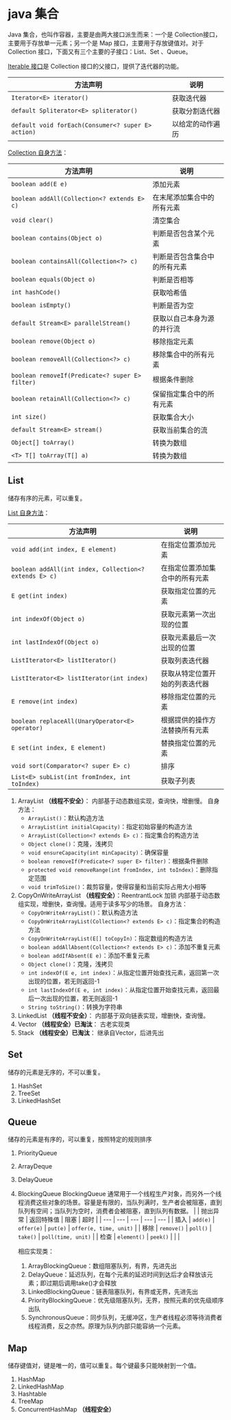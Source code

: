 # java 集合

Java 集合，也叫作容器，主要是由两大接口派生而来：一个是 Collection接口，主要用于存放单一元素；另一个是 Map 接口，主要用于存放键值对。对于Collection 接口，下面又有三个主要的子接口：List、Set 、Queue。

[Iterable 接口](https://docs.oracle.com/javase/8/docs/api/java/lang/Iterable.html)是 Collection 接口的父接口，提供了迭代器的功能。

| 方法声明 | 说明 |
| --- | --- |
| `Iterator<E> iterator()` | 获取迭代器 |
| `default Spliterator<E> spliterator()` | 获取分割迭代器 |
| `default void forEach(Consumer<? super E> action)` | 以给定的动作遍历 |

[Collection 自身方法](https://docs.oracle.com/javase/8/docs/api/java/util/Collection.html)：

| 方法声明 | 说明 |
| --- | --- |
| `boolean add(E e)` | 添加元素 |
| `boolean addAll(Collection<? extends E> c)` | 在末尾添加集合中的所有元素 |
| `void clear()` | 清空集合 |
| `boolean contains(Object o)` | 判断是否包含某个元素 |
| `boolean containsAll(Collection<?> c)` | 判断是否包含集合中的所有元素 |
| `boolean equals(Object o)` | 判断是否相等 |
| `int hashCode()` | 获取哈希值 |
| `boolean isEmpty()` | 判断是否为空 |
| `default Stream<E> parallelStream()` | 获取以自己本身为源的并行流 |
| `boolean remove(Object o)` | 移除指定元素 |
| `boolean removeAll(Collection<?> c)` | 移除集合中的所有元素 |
| `boolean removeIf(Predicate<? super E> filter)` | 根据条件删除 |
| `boolean retainAll(Collection<?> c)` | 保留指定集合中的所有元素 |
| `int size()` | 获取集合大小 |
| `default Stream<E> stream()` | 获取当前集合的流 |
| `Object[] toArray()` | 转换为数组 |
| `<T> T[] toArray(T[] a)` | 转换为数组 |

## List

储存有序的元素，可以重复。

[List 自身方法](https://docs.oracle.com/javase/8/docs/api/java/util/List.html)：

| 方法声明 | 说明 |
| --- | --- |
| `void add(int index, E element)` | 在指定位置添加元素 |
| `boolean addAll(int index, Collection<? extends E> c)` | 在指定位置添加集合中的所有元素 |
| `E get(int index)` | 获取指定位置的元素 |
| `int indexOf(Object o)` | 获取元素第一次出现的位置 |
| `int lastIndexOf(Object o)` | 获取元素最后一次出现的位置 |
| `ListIterator<E> listIterator()` | 获取列表迭代器 |
| `ListIterator<E> listIterator(int index)` | 获取从特定位置开始的列表迭代器 |
| `E remove(int index)` | 移除指定位置的元素 |
| `boolean replaceAll(UnaryOperator<E> operator)` | 根据提供的操作方法替换所有元素 |
| `E set(int index, E element)` | 替换指定位置的元素 |
| `void sort(Comparator<? super E> c)` | 排序 |
| `List<E> subList(int fromIndex, int toIndex)` | 获取子列表 |

1. ArrayList **（线程不安全）**：
    内部基于动态数组实现，查询快，增删慢。
    自身方法：
    - `ArrayList()`：默认构造方法
    - `ArrayList(int initialCapacity)`：指定初始容量的构造方法
    - `ArrayList(Collection<? extends E> c)`：指定集合的构造方法
    - `Object clone()`：克隆，浅拷贝
    - `void ensureCapacity(int minCapacity)`：确保容量
    - `boolean removeIf(Predicate<? super E> filter)`：根据条件删除
    - `protected void removeRange(int fromIndex, int toIndex)`：删除指定范围
    - `void trimToSize()`：裁剪容量，使得容量和当前实际占用大小相等
2. CopyOnWriteArrayList **（线程安全）**：ReentrantLock 加锁
    内部基于动态数组实现，增删快，查询慢。适用于读多写少的场景。
    自身方法：
    - `CopyOnWriteArrayList()`：默认构造方法
    - `CopyOnWriteArrayList(Collection<? extends E> c)`：指定集合的构造方法
    - `CopyOnWriteArrayList(E[] toCopyIn)`：指定数组的构造方法
    - `boolean addAllAbsent(Collection<? extends E> c)`：添加不重复元素
    - `boolean addIfAbsent(E e)`：添加不重复元素
    - `Object clone()`：克隆，浅拷贝
    - `int indexOf(E e, int index)`：从指定位置开始查找元素，返回第一次出现的位置，若无则返回-1
    - `int lastIndexOf(E e, int index)`：从指定位置开始查找元素，返回最后一次出现的位置，若无则返回-1
    - `String toString()`：转换为字符串
3. LinkedList **（线程不安全）**：
    内部基于双向链表实现，增删快，查询慢。
4. Vector **（线程安全）已淘汰**：
    古老实现类
5. Stack **（线程安全）已淘汰**：
    继承自Vector，后进先出

## Set

储存的元素是无序的，不可以重复。

1. HashSet
2. TreeSet
3. LinkedHashSet

## Queue

储存的元素是有序的，可以重复，按照特定的规则排序

1. PriorityQueue
2. ArrayDeque
3. DelayQueue
4. BlockingQueue
    BlockingQueue 通常用于一个线程生产对象，而另外一个线程消费这些对象的场景。容量是有限的，当队列满时，生产者会被阻塞，直到队列有空间；当队列为空时，消费者会被阻塞，直到队列有数据。
    |  | 抛出异常 | 返回特殊值 | 阻塞 | 超时 |
    | --- | --- | --- | --- | --- |
    | 插入 | `add(e)` | `offer(e)` | `put(e)` | `offer(e, time, unit)` |
    | 移除 | `remove()` | `poll()` | `take()` | `poll(time, unit)` |
    | 检查 | `element()` | `peek()` |  |  |

    相应实现类：
    1. ArrayBlockingQueue：数组阻塞队列，有界，先进先出
    2. DelayQueue：延迟队列，在每个元素的延迟时间到达后才会释放该元素；即过期后调用take()才会释放
    3. LinkedBlockingQueue：链表阻塞队列，有界或无界，先进先出
    4. PriorityBlockingQueue：优先级阻塞队列，无界，按照元素的优先级顺序出队
    5. SynchronousQueue：同步队列，无缓冲区，生产者线程必须等待消费者线程消费，反之亦然。原理为队列内部只能容纳一个元素。

## Map

储存键值对，键是唯一的，值可以重复。每个键最多只能映射到一个值。

1. HashMap
2. LinkedHashMap
3. Hashtable
4. TreeMap
5. ConcurrentHashMap **（线程安全）**
